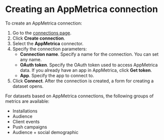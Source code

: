 # Creating an AppMetrica connection

To create an AppMetrica connection:

1. Go to the [connections page](https://datalens.yandex.ru/connections).
1. Click **Create connection**.
1. Select the **AppMetrica** connector.
1. Specify the connection parameters:
    - **Connection name**. Specify a name for the connection. You can set any name.
    - **OAuth token**. Specify the OAuth token used to access AppMetrica data. If you already have an app in AppMetrica, click **Get token**.
    - **App**. Specify the app to connect to.
1. Click **Connect**. After the connection is created, a form for creating a dataset opens.

For datasets based on AppMetrica connections, the following groups of metrics are available:

- Installations
- Audience
- Client events
- Push campaigns
- Audience + social demographic

